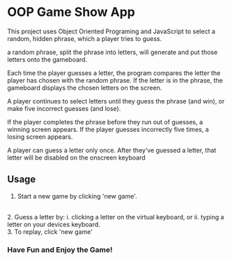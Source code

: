# OOP Game Show App
 
This project uses Object Oriented Programing and JavaScript to select a random, hidden phrase, which a player tries to guess.

a random phrase, split the phrase into letters, will generate and put those letters onto the gameboard. 

Each time the player guesses a letter, the program compares the letter the player has chosen with the random phrase. If the letter is in the phrase, the gameboard displays the chosen letters on the screen. 

A player continues to select letters until they guess the phrase (and win), or make five incorrect guesses (and lose).

If the player completes the phrase before they run out of guesses, a winning screen appears. If the player guesses incorrectly five times, a losing screen appears. 

A player can guess a letter only once. After they’ve guessed a letter, that letter will be disabled on the onscreen keyboard

## Usage

1. Start a new game by clicking 'new game'.
<br>
2. Guess a letter by:
    i. clicking a letter on the virtual keyboard, or
    ii. typing a letter on your devices keyboard.
<br>
3. To replay, click 'new game'

### Have Fun and Enjoy the Game!
